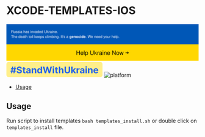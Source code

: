 # XCODE-TEMPLATES-IOS

[![Stand With Ukraine](https://raw.githubusercontent.com/vshymanskyy/StandWithUkraine/main/banner2-direct.svg)](https://vshymanskyy.github.io/StandWithUkraine/)
[![StandWithUkraine](https://raw.githubusercontent.com/vshymanskyy/StandWithUkraine/main/badges/StandWithUkraine.svg)](https://github.com/vshymanskyy/StandWithUkraine/blob/main/docs/README.md)
![platform](https://img.shields.io/badge/platform-iOS%20%7C%20macOS-green?style=flat)

- [Usage](#usage)

## Usage
Run script to install templates ``` bash templates_install.sh ``` or double click on `templates_install` file.